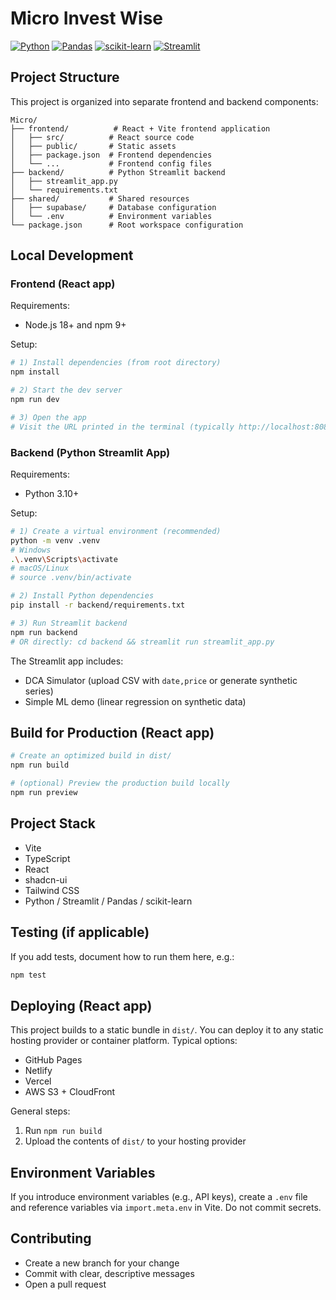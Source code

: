 # Micro Invest Wise

[![Python](https://img.shields.io/badge/Python-3.10%2B-3776AB?logo=python&logoColor=white)](https://www.python.org/)
[![Pandas](https://img.shields.io/badge/Pandas-1.x-150458?logo=pandas&logoColor=white)](https://pandas.pydata.org/)
[![scikit-learn](https://img.shields.io/badge/scikit--learn-1.x-F7931E?logo=scikitlearn&logoColor=white)](https://scikit-learn.org/)
[![Streamlit](https://img.shields.io/badge/Streamlit-1.x-FF4B4B?logo=streamlit&logoColor=white)](https://streamlit.io/)

## Project Structure

This project is organized into separate frontend and backend components:

```
Micro/
├── frontend/          # React + Vite frontend application
│   ├── src/          # React source code
│   ├── public/       # Static assets
│   ├── package.json  # Frontend dependencies
│   └── ...           # Frontend config files
├── backend/          # Python Streamlit backend
│   ├── streamlit_app.py
│   └── requirements.txt
├── shared/           # Shared resources
│   ├── supabase/     # Database configuration
│   └── .env          # Environment variables
└── package.json      # Root workspace configuration
```

## Local Development

### Frontend (React app)

Requirements:
- Node.js 18+ and npm 9+

Setup:
```sh
# 1) Install dependencies (from root directory)
npm install

# 2) Start the dev server
npm run dev

# 3) Open the app
# Visit the URL printed in the terminal (typically http://localhost:8080)
```

### Backend (Python Streamlit App)

Requirements:
- Python 3.10+

Setup:
```sh
# 1) Create a virtual environment (recommended)
python -m venv .venv
# Windows
.\.venv\Scripts\activate
# macOS/Linux
# source .venv/bin/activate

# 2) Install Python dependencies
pip install -r backend/requirements.txt

# 3) Run Streamlit backend
npm run backend
# OR directly: cd backend && streamlit run streamlit_app.py
```

The Streamlit app includes:
- DCA Simulator (upload CSV with `date,price` or generate synthetic series)
- Simple ML demo (linear regression on synthetic data)

## Build for Production (React app)
```sh
# Create an optimized build in dist/
npm run build

# (optional) Preview the production build locally
npm run preview
```

## Project Stack
- Vite
- TypeScript
- React
- shadcn-ui
- Tailwind CSS
- Python / Streamlit / Pandas / scikit-learn

## Testing (if applicable)
If you add tests, document how to run them here, e.g.:
```sh
npm test
```

## Deploying (React app)
This project builds to a static bundle in `dist/`. You can deploy it to any static hosting provider or container platform. Typical options:
- GitHub Pages
- Netlify
- Vercel
- AWS S3 + CloudFront

General steps:
1) Run `npm run build`
2) Upload the contents of `dist/` to your hosting provider

## Environment Variables
If you introduce environment variables (e.g., API keys), create a `.env` file and reference variables via `import.meta.env` in Vite. Do not commit secrets.

## Contributing
- Create a new branch for your change
- Commit with clear, descriptive messages
- Open a pull request
